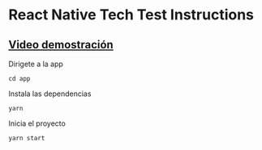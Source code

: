 # React Native Tech Test Instructions

## [Video demostración](https://youtu.be/VlLN3EWO3nI)

Dirigete a la app

```
cd app
```

Instala las dependencias

```
yarn
```

Inicia el proyecto

```
yarn start
```
